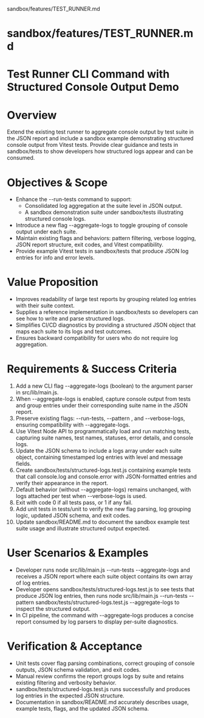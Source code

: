 sandbox/features/TEST_RUNNER.md
# sandbox/features/TEST_RUNNER.md
# Test Runner CLI Command with Structured Console Output Demo

# Overview
Extend the existing test runner to aggregate console output by test suite in the JSON report and include a sandbox example demonstrating structured console output from Vitest tests. Provide clear guidance and tests in sandbox/tests to show developers how structured logs appear and can be consumed.

# Objectives & Scope

- Enhance the --run-tests command to support:
  - Consolidated log aggregation at the suite level in JSON output.
  - A sandbox demonstration suite under sandbox/tests illustrating structured console logs.
- Introduce a new flag --aggregate-logs to toggle grouping of console output under each suite.
- Maintain existing flags and behaviors: pattern filtering, verbose logging, JSON report structure, exit codes, and Vitest compatibility.
- Provide example Vitest tests in sandbox/tests that produce JSON log entries for info and error levels.

# Value Proposition

- Improves readability of large test reports by grouping related log entries with their suite context.
- Supplies a reference implementation in sandbox/tests so developers can see how to write and parse structured logs.
- Simplifies CI/CD diagnostics by providing a structured JSON object that maps each suite to its logs and test outcomes.
- Ensures backward compatibility for users who do not require log aggregation.

# Requirements & Success Criteria

1. Add a new CLI flag --aggregate-logs (boolean) to the argument parser in src/lib/main.js.
2. When --aggregate-logs is enabled, capture console output from tests and group entries under their corresponding suite name in the JSON report.
3. Preserve existing flags: --run-tests, --pattern <glob>, and --verbose-logs, ensuring compatibility with --aggregate-logs.
4. Use Vitest Node API to programmatically load and run matching tests, capturing suite names, test names, statuses, error details, and console logs.
5. Update the JSON schema to include a logs array under each suite object, containing timestamped log entries with level and message fields.
6. Create sandbox/tests/structured-logs.test.js containing example tests that call console.log and console.error with JSON-formatted entries and verify their appearance in the report.
7. Default behavior (without --aggregate-logs) remains unchanged, with logs attached per test when --verbose-logs is used.
8. Exit with code 0 if all tests pass, or 1 if any fail.
9. Add unit tests in tests/unit to verify the new flag parsing, log grouping logic, updated JSON schema, and exit codes.
10. Update sandbox/README.md to document the sandbox example test suite usage and illustrate structured output expected.

# User Scenarios & Examples

- Developer runs node src/lib/main.js --run-tests --aggregate-logs and receives a JSON report where each suite object contains its own array of log entries.
- Developer opens sandbox/tests/structured-logs.test.js to see tests that produce JSON log entries, then runs node src/lib/main.js --run-tests --pattern sandbox/tests/structured-logs.test.js --aggregate-logs to inspect the structured output.
- In CI pipeline, the command with --aggregate-logs produces a concise report consumed by log parsers to display per-suite diagnostics.

# Verification & Acceptance

- Unit tests cover flag parsing combinations, correct grouping of console outputs, JSON schema validation, and exit codes.
- Manual review confirms the report groups logs by suite and retains existing filtering and verbosity behavior.
- sandbox/tests/structured-logs.test.js runs successfully and produces log entries in the expected JSON structure.
- Documentation in sandbox/README.md accurately describes usage, example tests, flags, and the updated JSON schema.